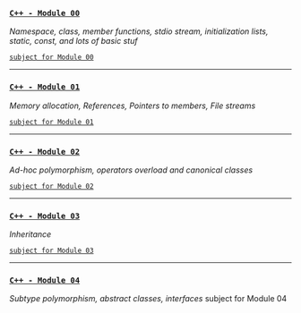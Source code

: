 
### [`C++ - Module 00`](https://github.com/hille2/piscines_Cpp/blob/master/module00) ##
*Namespace, class, member functions, stdio stream, initialization lists, static, const, and lots of basic stuf*

[`subject for Module 00`](https://github.com/hille2/piscines_Cpp/blob/master/module00/en.module00.pdf)

---
### [`C++ - Module 01`](https://github.com/hille2/piscines_Cpp/blob/master/module01) ##
*Memory allocation, References, Pointers to members, File streams*

[`subject for Module 01`](https://github.com/hille2/piscines_Cpp/blob/master/module01/en.module01.pdf)

---
### [`C++ - Module 02`](https://github.com/hille2/piscines_Cpp/blob/master/module02) ##
*Ad-hoc polymorphism, operators overload and canonical classes*

[`subject for Module 02`](https://github.com/hille2/piscines_Cpp/blob/master/module02/en.module02.pdf)

---
### [`C++ - Module 03`](https://github.com/hille2/piscines_Cpp/blob/master/module03) ##
*Inheritance*

[`subject for Module 03`](https://github.com/hille2/piscines_Cpp/blob/master/module04/en.module04.pdf)

---
### [`C++ - Module 04`](https://github.com/hille2/piscines_Cpp/blob/master/module04) ##

*Subtype polymorphism, abstract classes, interfaces*
subject for Module 04
